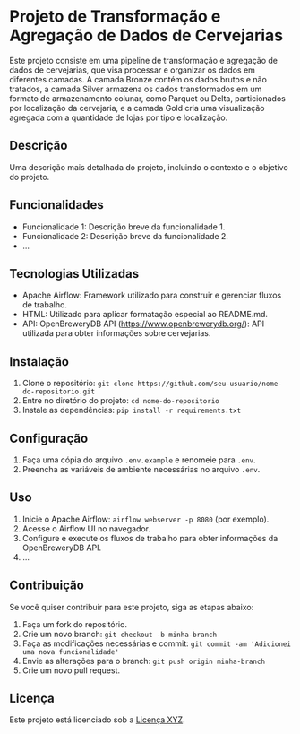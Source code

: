 # Projeto de Transformação e Agregação de Dados de Cervejarias

Este projeto consiste em uma pipeline de transformação e agregação de dados de cervejarias, que visa processar e organizar os dados em diferentes camadas. A camada Bronze contém os dados brutos e não tratados, a camada Silver armazena os dados transformados em um formato de armazenamento colunar, como Parquet ou Delta, particionados por localização da cervejaria, e a camada Gold cria uma visualização agregada com a quantidade de lojas por tipo e localização.

## Descrição

Uma descrição mais detalhada do projeto, incluindo o contexto e o objetivo do projeto.

## Funcionalidades

- Funcionalidade 1: Descrição breve da funcionalidade 1.
- Funcionalidade 2: Descrição breve da funcionalidade 2.
- ...

## Tecnologias Utilizadas

- Apache Airflow: Framework utilizado para construir e gerenciar fluxos de trabalho.
- HTML: Utilizado para aplicar formatação especial ao README.md.
- API: OpenBreweryDB API (https://www.openbrewerydb.org/): API utilizada para obter informações sobre cervejarias.

## Instalação

1. Clone o repositório: `git clone https://github.com/seu-usuario/nome-do-repositorio.git`
2. Entre no diretório do projeto: `cd nome-do-repositorio`
3. Instale as dependências: `pip install -r requirements.txt`

## Configuração

1. Faça uma cópia do arquivo `.env.example` e renomeie para `.env`.
2. Preencha as variáveis de ambiente necessárias no arquivo `.env`.

## Uso

1. Inicie o Apache Airflow: `airflow webserver -p 8080` (por exemplo).
2. Acesse o Airflow UI no navegador.
3. Configure e execute os fluxos de trabalho para obter informações da OpenBreweryDB API.
4. ...

## Contribuição

Se você quiser contribuir para este projeto, siga as etapas abaixo:

1. Faça um fork do repositório.
2. Crie um novo branch: `git checkout -b minha-branch`
3. Faça as modificações necessárias e commit: `git commit -am 'Adicionei uma nova funcionalidade'`
4. Envie as alterações para o branch: `git push origin minha-branch`
5. Crie um novo pull request.

## Licença

Este projeto está licenciado sob a [Licença XYZ](link-para-a-licenca).
